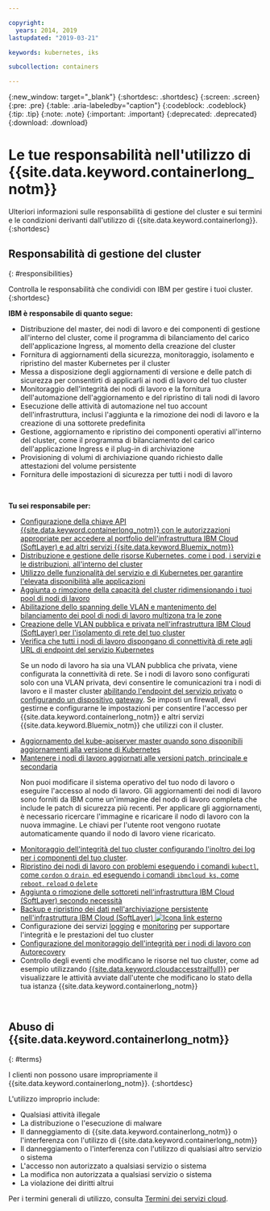 ```yaml
---

copyright:
  years: 2014, 2019
lastupdated: "2019-03-21"

keywords: kubernetes, iks

subcollection: containers

---
```


{:new_window: target="_blank"}
{:shortdesc: .shortdesc}
{:screen: .screen}
{:pre: .pre}
{:table: .aria-labeledby="caption"}
{:codeblock: .codeblock}
{:tip: .tip}
{:note: .note}
{:important: .important}
{:deprecated: .deprecated}
{:download: .download}



# Le tue responsabilità nell'utilizzo di {{site.data.keyword.containerlong_notm}}
Ulteriori informazioni sulle responsabilità di gestione del cluster e sui termini e le condizioni derivanti dall'utilizzo di {{site.data.keyword.containerlong}}.
{:shortdesc}

## Responsabilità di gestione del cluster
{: #responsibilities}

Controlla le responsabilità che condividi con IBM per gestire i tuoi cluster.
{:shortdesc}

**IBM è responsabile di quanto segue:**

- Distribuzione del master, dei nodi di lavoro e dei componenti di gestione all'interno del cluster, come il programma di bilanciamento del carico dell'applicazione Ingress, al momento della creazione del cluster
- Fornitura di aggiornamenti della sicurezza, monitoraggio, isolamento e ripristino del master Kubernetes per il cluster
- Messa a disposizione degli aggiornamenti di versione e delle patch di sicurezza per consentirti di applicarli ai nodi di lavoro del tuo cluster
- Monitoraggio dell'integrità dei nodi di lavoro e la fornitura dell'automazione dell'aggiornamento e del ripristino di tali nodi di lavoro
- Esecuzione delle attività di automazione nel tuo account dell'infrastruttura, inclusi l'aggiunta e la rimozione dei nodi di lavoro e la creazione di una sottorete predefinita
- Gestione, aggiornamento e ripristino dei componenti operativi all'interno del cluster, come il programma di bilanciamento del carico dell'applicazione Ingress e il plug-in di archiviazione
- Provisioning di volumi di archiviazione quando richiesto dalle attestazioni del volume persistente
- Fornitura delle impostazioni di sicurezza per tutti i nodi di lavoro

</br>

**Tu sei responsabile per:**

- [Configurazione della chiave API {{site.data.keyword.containerlong_notm}} con le autorizzazioni appropriate per accedere al portfolio dell'infrastruttura IBM Cloud (SoftLayer) e ad altri servizi {{site.data.keyword.Bluemix_notm}}](/docs/containers?topic=containers-users#api_key)
- [Distribuzione e gestione delle risorse Kubernetes, come i pod, i servizi e le distribuzioni, all'interno del cluster](/docs/containers?topic=containers-app#app_cli)
- [Utilizzo delle funzionalità del servizio e di Kubernetes per garantire l'elevata disponibilità alle applicazioni](/docs/containers?topic=containers-app#highly_available_apps)
- [Aggiunta o rimozione della capacità del cluster ridimensionando i tuoi pool di nodi di lavoro](/docs/containers?topic=containers-clusters#add_workers)
- [Abilitazione dello spanning delle VLAN e mantenimento del bilanciamento dei pool di nodi di lavoro multizona tra le zone](/docs/containers?topic=containers-plan_clusters#ha_clusters)
- [Creazione delle VLAN pubblica e privata nell'infrastruttura IBM Cloud (SoftLayer) per l'isolamento di rete del tuo cluster](/docs/infrastructure/vlans?topic=vlans-getting-started-with-vlans#getting-started-with-vlans)
- [Verifica che tutti i nodi di lavoro dispongano di connettività di rete agli URL di endpoint del servizio Kubernetes](/docs/containers?topic=containers-firewall#firewall) <p class="note">Se un nodo di lavoro ha sia una VLAN pubblica che privata, viene configurata la connettività di rete. Se i nodi di lavoro sono configurati solo con una VLAN privata, devi consentire le comunicazioni tra i nodi di lavoro e il master cluster [abilitando l'endpoint del servizio privato](/docs/containers?topic=containers-cs_network_ov#cs_network_ov_master_private) o [configurando un dispositivo gateway](/docs/containers?topic=containers-cs_network_ov#cs_network_ov_master_gateway). Se imposti un firewall, devi gestirne e configurarne le impostazioni per consentire l'accesso per {{site.data.keyword.containerlong_notm}} e altri servizi {{site.data.keyword.Bluemix_notm}} che utilizzi con il cluster.</p>
- [Aggiornamento del kube-apiserver master quando sono disponibili aggiornamenti alla versione di Kubernetes](/docs/containers?topic=containers-update#master)
- [Mantenere i nodi di lavoro aggiornati alle versioni patch, principale e secondaria](/docs/containers?topic=containers-update#worker_node) <p class="note">Non puoi modificare il sistema operativo del tuo nodo di lavoro o eseguire l'accesso al nodo di lavoro. Gli aggiornamenti dei nodi di lavoro sono forniti da IBM come un'immagine del nodo di lavoro completa che include le patch di sicurezza più recenti. Per applicare gli aggiornamenti, è necessario ricercare l'immagine e ricaricare il nodo di lavoro con la nuova immagine. Le chiavi per l'utente root vengono ruotate automaticamente quando il nodo di lavoro viene ricaricato. </p>
- [Monitoraggio dell'integrità del tuo cluster configurando l'inoltro dei log per i componenti del tuo cluster](/docs/containers?topic=containers-health#health).   
- [Ripristino dei nodi di lavoro con problemi eseguendo i comandi `kubectl`, come `cordon` o `drain`, ed eseguendo i comandi `ibmcloud ks`, come `reboot`, `reload` o `delete`](/docs/containers?topic=containers-cs_cli_reference#cs_worker_reboot)
- [Aggiunta o rimozione delle sottoreti nell'infrastruttura IBM Cloud (SoftLayer) secondo necessità](/docs/containers?topic=containers-subnets#subnets)
- [Backup e ripristino dei dati nell'archiviazione persistente nell'infrastruttura IBM Cloud (SoftLayer) ![Icona link esterno](../icons/launch-glyph.svg "Icona link esterno")](/docs/services/RegistryImages/ibm-backup-restore?topic=RegistryImages-ibmbackup_restore_starter)
- Configurazione dei servizi [logging](/docs/containers?topic=containers-health#logging) e [monitoring](/docs/containers?topic=containers-health#view_metrics) per supportare l'integrità e le prestazioni del tuo cluster
- [Configurazione del monitoraggio dell'integrità per i nodi di lavoro con Autorecovery](/docs/containers?topic=containers-health#autorecovery)
- Controllo degli eventi che modificano le risorse nel tuo cluster, come ad esempio utilizzando [{{site.data.keyword.cloudaccesstrailfull}}](/docs/containers?topic=containers-at_events#at_events) per visualizzare le attività avviate dall'utente che modificano lo stato della tua istanza {{site.data.keyword.containerlong_notm}}

<br />


## Abuso di {{site.data.keyword.containerlong_notm}}
{: #terms}

I clienti non possono usare impropriamente il {{site.data.keyword.containerlong_notm}}.
{:shortdesc}

L'utilizzo improprio include:

*   Qualsiasi attività illegale
*   La distribuzione o l'esecuzione di malware
*   Il danneggiamento di {{site.data.keyword.containerlong_notm}} o l'interferenza
con l'utilizzo di {{site.data.keyword.containerlong_notm}}
*   Il danneggiamento o l'interferenza con l'utilizzo di qualsiasi altro servizio o sistema
*   L'accesso non autorizzato a qualsiasi servizio o sistema
*   La modifica non autorizzata a qualsiasi servizio o sistema
*   La violazione dei diritti altrui

Per i termini generali di utilizzo, consulta [Termini dei
servizi cloud](https://cloud.ibm.com/docs/overview/terms-of-use/notices.html#terms).
